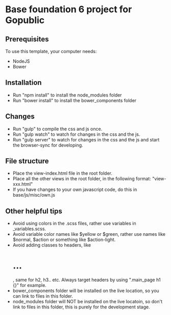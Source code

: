 
# Base foundation 6 project for Gopublic

## Prerequisites
To use this template, your computer needs:

* NodeJS
* Bower

## Installation

* Run "npm install" to install the node_modules folder
* Run "bower install" to install the bower_components folder

## Changes

* Run "gulp" to compile the css and js once. 
* Run "gulp watch" to watch for changes in the css and the js. 
* Run "gulp server" to watch for changes in the css and the js and start the browser-sync for developing. 

## File structure

* Place the view-index.html file in the root folder.
* Place all the other views in the root folder, in the following format: "view-xxx.html"
* If you have changes to your own javascript code, do this in base/js/misc/own.js

## Other helpful tips

* Avoid using colors in the .scss files, rather use variables in _variables.scss.
* Avoid variable color names like $yellow or $green, rather use names like $normal, $action or something like $action-light. 
* Avoid adding classes to headers, like <h1 class="testclass">...</h1>, same for h2, h3.. etc. Always target headers by using ".main_page h1 {}" for example.
* bower_components folder will be installed on the live location, so you can link to files in this folder.
* node_modules folder will NOT be installed on the live locatoin, so don't link to files in this folder, this is purely for the development stage. 

